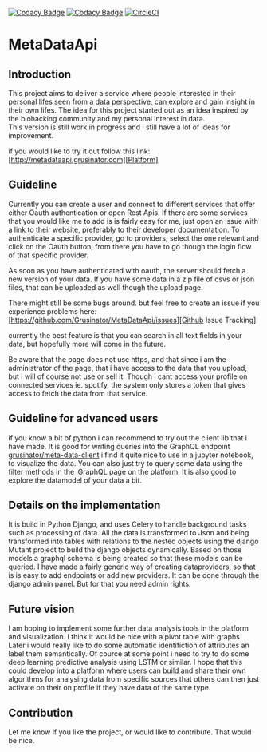 [![Codacy Badge](https://api.codacy.com/project/badge/Grade/18b599f8a9594f39b0e109f1bc7a349d)](https://www.codacy.com/app/Grusinator/MetaDataApi?utm_source=github.com&amp;utm_medium=referral&amp;utm_content=Grusinator/MetaDataApi&amp;utm_campaign=Badge_Grade)
[![Codacy Badge](https://api.codacy.com/project/badge/Coverage/18b599f8a9594f39b0e109f1bc7a349d)](https://www.codacy.com/app/Grusinator/MetaDataApi?utm_source=github.com&utm_medium=referral&utm_content=Grusinator/MetaDataApi&utm_campaign=Badge_Coverage)
[![CircleCI](https://circleci.com/gh/Grusinator/MetaDataApi.svg?style=svg)](https://circleci.com/gh/Grusinator/MetaDataApi)

# MetaDataApi
## Introduction

This project aims to deliver a service where people interested in their personal lifes seen from a data perspective, can explore and gain insight in their own lifes. 
The idea for this project started out as an idea inspired by the biohacking community and my personal interest in data.    
This version is still work in progress and i still have a lot of ideas for improvement. 


if you would like to try it out follow this link:
[http://metadataapi.grusinator.com][Platform]

## Guideline 
Currently you can create a user and connect to different services that offer either Oauth authentication or open Rest Apis. 
If there are some services that you would like me to add is is fairly easy for me, just open an issue with a link to 
their website, preferably to their developer documentation.
To authenticate a specific provider, go to providers, select the one relevant and click on the Oauth button, 
from there you have to go though the login flow of that specific provider.

As soon as you have authenticated with oauth, the server should fetch a new version of your data.
If you have some data in a zip file of csvs or json files, that can be uploaded as well though the upload page. 

There might still be some bugs around. but feel free to create an issue if you experience problems here: [https://github.com/Grusinator/MetaDataApi/issues][Github Issue Tracking]

currently the best feature is that you can search in all text fields in your data, but hopefully more will come in the future.

Be aware that the page does not use https, and that since i am the administrator of the page, that i have access to the data that you upload, but i will of course not use or sell it. Though i cant access your profile on connected services ie. spotify, the system only stores a token that gives access to fetch the data from that service.

## Guideline for advanced users
if you know a bit of python i can recommend to try out the client lib that i have made. It is good for writing queries into the GraphQL endpoint
[grusinator/meta-data-client](https://github.com/Grusinator/meta-data-client)
i find it quite nice to use in a jupyter notebook, to visualize the data. 
You can also just try to query some data using the filter methods in the iGraphQL page on the platform. It is also good to explore the datamodel of your data a bit.

## Details on the implementation
It is build in Python Django, and uses Celery to handle background tasks such as processing of data. All the data is transformed to Json and being transformed 
into tables with relations to the nested objects using the django Mutant project to build the django objects dynamically.
Based on those models a graphql schema is being created so that these models can be queried.
I have made a fairly generic way of creating dataproviders, so that is is easy to add endpoints or add new providers. It can be done through the django admin panel.
But for that you need admin rights.

## Future vision
I am hoping to implement some further data analysis tools in the platform and visualization. I think it would be nice with a pivot table with graphs.
Later i would really like to do some automatic identifiction of attributes an label them semantically.
Of cource at some point i need to try to do some deep learning predictive analysis using LSTM or similar.
I hope that this could develop into a platform where users can build and share their own algorithms for analysing data 
from specific sources that others can then just activate on their on profile if they have data of the same type.

## Contribution
Let me know if you like the project, or would like to contribute. That would be nice.

[Platform]: http://metadataapi.grusinator.com

[Github Issue Tracking]: https://github.com/Grusinator/MetaDataApi/issues